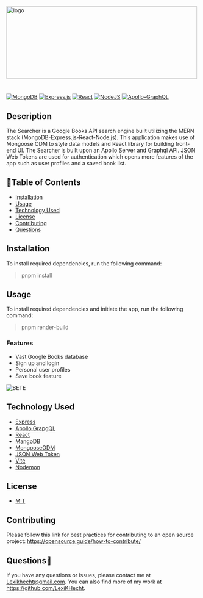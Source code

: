 <div>
<img
		width="500"
    height="190")
		alt="logo"
		src="https://github.com/LexiKHecht/The-Searcher/assets/145725343/6263de81-9811-4871-9b06-a7aec89a3014">   
</div>


# 

[![MongoDB](https://img.shields.io/badge/MongoDB-%234ea94b.svg?style=for-the-badge&logo=mongodb&logoColor=white)](https://www.mongodb.com/)
[![Express.js](https://img.shields.io/badge/express.js-%23404d59.svg?style=for-the-badge&logo=express&logoColor=%2361DAFB)](https://expressjs.com/)
[![React](https://img.shields.io/badge/react-%2320232a.svg?style=for-the-badge&logo=react&logoColor=%2361DAFB)](https://react.dev/)
[![NodeJS](https://img.shields.io/badge/node.js-6DA55F?style=for-the-badge&logo=node.js&logoColor=white)](https://nodejs.org/en)
[![Apollo-GraphQL](https://img.shields.io/badge/-ApolloGraphQL-311C87?style=for-the-badge&logo=apollo-graphql)](https://www.apollographql.com/)

## Description
The Searcher is a Google Books API search engine built utilizing the MERN stack (MongoDB-Express.js-React-Node.js). This application makes use of Mongoose ODM to style data models and React library for building front-end UI. The Searcher is built upon an Apollo Server and Graphql API. JSON Web Tokens are used for authentication which opens more features of the app such as user profiles and a saved book list. 


  ## 🔎Table of Contents
  * [Installation](#installation)
  * [Usage](#usage)
  * [Technology Used](#technology-used)
  * [License](#license)
  * [Contributing](#contributing)
  * [Questions](#questions)

## Installation

  To install required dependencies, run the following command:
  > pnpm install

 ## Usage
 
To install required dependencies and initiate the app, run the following command:
> pnpm render-build

### Features
- Vast Google Books database
- Sign up and login 
- Personal user profiles
- Save book feature 



![BETE](https://github.com/LexiKHecht/BETE/assets/145725343/c43974ec-a6a5-4238-a311-51d1d95898a4)


## Technology Used
- [Express](https://expressjs.com/)
- [Apollo GrapgQL](https://www.apollographql.com/)
- [React](https://react.dev/)
- [MangoDB](https://www.mongodb.com/)
- [MongooseODM](https://mongoosejs.com/)
- [JSON Web Token](https://jwt.io/)
- [Vite](https://vitejs.dev/)
- [Nodemon](https://nodemon.io/)

## License
- [MIT](https://opensource.org/license/mit/)

## Contributing
  Please follow this link for best practices for contributing to an open source project:
  https://opensource.guide/how-to-contribute/

  ## Questions💭
 If you have any questions or issues, please contact me at Lexikhecht@gmail.com. You can also find more of my work at https://github.com/LexiKHecht.
